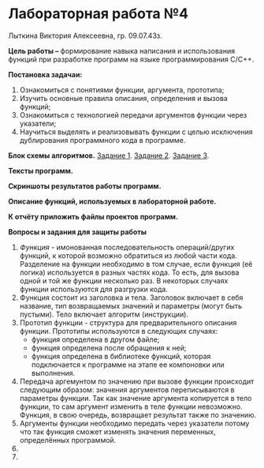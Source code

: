# Лабораторная работа №4
Лыткина Виктория Алексеевна, гр. 09.07.43з.

**Цель работы –** формирование навыка написания и использования функций при разработке программ на языке программирования С/С++.

**Постановка задачаи:**
1) Ознакомиться с понятиями функции, аргумента, прототипа;
2) Изучить основные правила описания, определения и вызова функций;
3) Ознакомиться с технологией передачи аргументов функции через
указатели;
4) Научиться выделять и реализовывать функции с целью исключения
дублирования программного кода в программе.

**Блок схемы алгоритмов.**
[Задание 1](img_3_lab/blockDiagram1.pdf). [Задание 2](img_3_lab/blockDiagram2.pdf). [Задание 3](img_3_lab/blockDiagram3.pdf).  

**Тексты программ.**

**Скриншоты результатов работы программ.**

**Описание функций, используемых в лабораторной работе.**

**К отчёту приложить файлы проектов программ.**

**Вопросы и задания для защиты работы**

1) *Функция* - имонованная последовательность операций/других функций, к которой возможно обратиться из любой части кода. Разделение на функции необходимо в том случае, если функция (её логика) используется в разных частях кода. То есть, для вызова одной и той же функции несколько раз. В некоторых случаях функции используются для разгрузки кода.
2) Функция состоит из заголовка и тела. Заголовок включает в себя название, тип возвращаемых значений и параметры (могут быть пустыми). Тело включает алгоритм (инструкции).
3) Прототип функции - структура для предварительного описания функции. Прототипы используются в следующих случаях:
   - функция определена в другом файле;
   - функция определена после обращения к ней;
   - функция определена в библиотеке функций, которая подключается к
программе на этапе ее компоновки или выполнения.
4) Передача аргемунтом по значению при вызове функции происходит следующим образом: значения аргументов переписываются в параметры функции. Так как значение аргумента копируется в тело функции, то сам аргумент изменить в теле функции невозможно. Функция, в свою очередь, возвращает результат также по значению.
5) Аргументы функции необходимо передать через указатели потому что так функция сможет изменять значения переменных, определённых программой.
6)
7)
